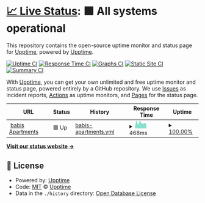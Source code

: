 # [📈 Live Status](https://upptime.github.io/upptime): <!--live status--> **🟩 All systems operational**

This repository contains the open-source uptime monitor and status page for [Upptime](https://upptime.js.org), powered by [Upptime](https://github.com/upptime/upptime).

[![Uptime CI](https://github.com/dimitrisdervas/upptime/workflows/Uptime%20CI/badge.svg)](https://github.com/dimitrisdervas/upptime/actions?query=workflow%3A%22Uptime+CI%22)
[![Response Time CI](https://github.com/dimitrisdervas/upptime/workflows/Response%20Time%20CI/badge.svg)](https://github.com/dimitrisdervas/upptime/actions?query=workflow%3A%22Response+Time+CI%22)
[![Graphs CI](https://github.com/dimitrisdervas/upptime/workflows/Graphs%20CI/badge.svg)](https://github.com/dimitrisdervas/upptime/actions?query=workflow%3A%22Graphs+CI%22)
[![Static Site CI](https://github.com/dimitrisdervas/upptime/workflows/Static%20Site%20CI/badge.svg)](https://github.com/dimitrisdervas/upptime/actions?query=workflow%3A%22Static+Site+CI%22)
[![Summary CI](https://github.com/dimitrisdervas/upptime/workflows/Summary%20CI/badge.svg)](https://github.com/dimitrisdervas/upptime/actions?query=workflow%3A%22Summary+CI%22)

With [Upptime](https://upptime.js.org), you can get your own unlimited and free uptime monitor and status page, powered entirely by a GitHub repository. We use [Issues](https://github.com/upptime/upptime/issues) as incident reports, [Actions](https://github.com/dimitrisdervas/upptime/actions) as uptime monitors, and [Pages](https://upptime.github.io/upptime) for the status page.

<!--start: status pages-->
<!-- This summary is generated by Upptime (https://github.com/upptime/upptime) -->
<!-- Do not edit this manually, your changes will be overwritten -->
<!-- prettier-ignore -->
| URL | Status | History | Response Time | Uptime |
| --- | ------ | ------- | ------------- | ------ |
| <img alt="" src="https://icons.duckduckgo.com/ip3/www.babisapartments.gr.ico" height="13"> [babis Apartments](https://www.babisapartments.gr) | 🟩 Up | [babis-apartments.yml](https://github.com/dimitrisdervas/upptime/commits/HEAD/history/babis-apartments.yml) | <details><summary><img alt="Response time graph" src="./graphs/babis-apartments/response-time-week.png" height="20"> 468ms</summary><br><a href="https://dimitrisdervas.github.io/upptime/history/babis-apartments"><img alt="Response time 701" src="https://img.shields.io/endpoint?url=https%3A%2F%2Fraw.githubusercontent.com%2Fdimitrisdervas%2Fupptime%2FHEAD%2Fapi%2Fbabis-apartments%2Fresponse-time.json"></a><br><a href="https://dimitrisdervas.github.io/upptime/history/babis-apartments"><img alt="24-hour response time 550" src="https://img.shields.io/endpoint?url=https%3A%2F%2Fraw.githubusercontent.com%2Fdimitrisdervas%2Fupptime%2FHEAD%2Fapi%2Fbabis-apartments%2Fresponse-time-day.json"></a><br><a href="https://dimitrisdervas.github.io/upptime/history/babis-apartments"><img alt="7-day response time 468" src="https://img.shields.io/endpoint?url=https%3A%2F%2Fraw.githubusercontent.com%2Fdimitrisdervas%2Fupptime%2FHEAD%2Fapi%2Fbabis-apartments%2Fresponse-time-week.json"></a><br><a href="https://dimitrisdervas.github.io/upptime/history/babis-apartments"><img alt="30-day response time 489" src="https://img.shields.io/endpoint?url=https%3A%2F%2Fraw.githubusercontent.com%2Fdimitrisdervas%2Fupptime%2FHEAD%2Fapi%2Fbabis-apartments%2Fresponse-time-month.json"></a><br><a href="https://dimitrisdervas.github.io/upptime/history/babis-apartments"><img alt="1-year response time 698" src="https://img.shields.io/endpoint?url=https%3A%2F%2Fraw.githubusercontent.com%2Fdimitrisdervas%2Fupptime%2FHEAD%2Fapi%2Fbabis-apartments%2Fresponse-time-year.json"></a></details> | <details><summary><a href="https://dimitrisdervas.github.io/upptime/history/babis-apartments">100.00%</a></summary><a href="https://dimitrisdervas.github.io/upptime/history/babis-apartments"><img alt="All-time uptime 99.97%" src="https://img.shields.io/endpoint?url=https%3A%2F%2Fraw.githubusercontent.com%2Fdimitrisdervas%2Fupptime%2FHEAD%2Fapi%2Fbabis-apartments%2Fuptime.json"></a><br><a href="https://dimitrisdervas.github.io/upptime/history/babis-apartments"><img alt="24-hour uptime 100.00%" src="https://img.shields.io/endpoint?url=https%3A%2F%2Fraw.githubusercontent.com%2Fdimitrisdervas%2Fupptime%2FHEAD%2Fapi%2Fbabis-apartments%2Fuptime-day.json"></a><br><a href="https://dimitrisdervas.github.io/upptime/history/babis-apartments"><img alt="7-day uptime 100.00%" src="https://img.shields.io/endpoint?url=https%3A%2F%2Fraw.githubusercontent.com%2Fdimitrisdervas%2Fupptime%2FHEAD%2Fapi%2Fbabis-apartments%2Fuptime-week.json"></a><br><a href="https://dimitrisdervas.github.io/upptime/history/babis-apartments"><img alt="30-day uptime 100.00%" src="https://img.shields.io/endpoint?url=https%3A%2F%2Fraw.githubusercontent.com%2Fdimitrisdervas%2Fupptime%2FHEAD%2Fapi%2Fbabis-apartments%2Fuptime-month.json"></a><br><a href="https://dimitrisdervas.github.io/upptime/history/babis-apartments"><img alt="1-year uptime 99.99%" src="https://img.shields.io/endpoint?url=https%3A%2F%2Fraw.githubusercontent.com%2Fdimitrisdervas%2Fupptime%2FHEAD%2Fapi%2Fbabis-apartments%2Fuptime-year.json"></a></details>

<!--end: status pages-->

[**Visit our status website →**](https://dimitrisdervas.github.io/upptime/)

## 📄 License

- Powered by: [Upptime](https://github.com/upptime/upptime)
- Code: [MIT](./LICENSE) © [Upptime](https://upptime.js.org)
- Data in the `./history` directory: [Open Database License](https://opendatacommons.org/licenses/odbl/1-0/)
